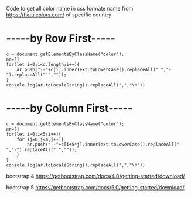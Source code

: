 Code to get all color name in css formate name from https://flatuicolors.com/ of specific country

<h1>-----by Row First-----</h1>

```
c = document.getElementsByClassName("color");
ar=[]
for(let i=0;i<c.length;i++){
    ar.push("--"+c[i].innerText.toLowerCase().replaceAll(" ","-").replaceAll("'",""));
}
console.log(ar.toLocaleString().replaceAll(",","\n"))
```
<h1>-----by Column First-----</h1>

```
c = document.getElementsByClassName("color");
ar=[]
for(let i=0;i<5;i++){
    for (j=0;j<4;j++){
        ar.push("--"+c[i+5*j].innerText.toLowerCase().replaceAll(" ","-").replaceAll("'",""));
    }
}
console.log(ar.toLocaleString().replaceAll(",","\n"))
```

bootstrap 4 https://getbootstrap.com/docs/4.0/getting-started/download/

bootstrap 5 https://getbootstrap.com/docs/5.0/getting-started/download/
